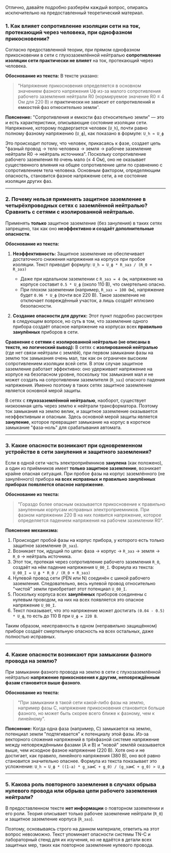 Отлично, давайте подробно разберём каждый вопрос, опираясь исключительно на предоставленный теоретический материал.

### 1. Как влияет сопротивление изоляции сети на ток, протекающий через человека, при однофазном прикосновении?

Согласно предоставленной теории, при прямом однофазном прикосновении в сети с глухозаземлённой нейтралью **сопротивление изоляции сети практически не влияет** на ток, протекающий через человека.

**Обоснование из текста:**
В тексте указано:
> "Напряжение прикосновения определяется в основном значением фазного напряжения Uф из-за малого сопротивления рабочего заземления нейтрали R0 (нормируемое значение R0 ≤ 4 Ом для 220 В) и **практически не зависит от сопротивлений и емкостей фаз относительно земли**".

**Пояснение:**
"Сопротивления и емкости фаз относительно земли" — это и есть характеристики, описывающие состояние изоляции сети. Напряжение, которому подвергается человек (`U_h`), почти равно полному фазному напряжению (`U_ф`), как показано в формуле:
`U_h ≈ U_ф`

Это происходит потому, что человек, прикасаясь к фазе, создает цепь "фазный провод -> тело человека -> земля -> рабочее заземление нейтрали R0 -> нейтраль источника". Поскольку сопротивление рабочего заземления `R0` очень мало (≤ 4 Ом), оно не оказывает существенного влияния на общее сопротивление цепи по сравнению с сопротивлением тела человека. Основным фактором, определяющим опасность, становится фазное напряжение сети, а не состояние изоляции других фаз.

---

### 2. Почему нельзя применять защитное заземление в четырёхпроводных сетях с заземлённой нейтралью? Сравнить с сетями с изолированной нейтралью.

Применять **только** защитное заземление (без зануления) в таких сетях запрещено, так как оно **неэффективно и создаёт дополнительные опасности**.

**Обоснование из текста:**
1.  **Неэффективность:** Защитное заземление не обеспечивает достаточного снижения напряжения на корпусе при пробое изоляции. Текст приводит формулу:
    `U_h = U_ф * R_заз / (R_0 + R_заз)`
    *   Даже при идеальном заземлении с `R_заз = 4 Ом`, напряжение на корпусе составит `0.5 * U_ф` (около 110 В), что смертельно опасно.
    *   При плохом заземлении (например, `R_заз = 100 Ом`), напряжение будет `0.96 * U_ф` (почти все 220 В).
    Такое заземление не отключает повреждённый участок, а лишь создаёт иллюзию безопасности.

2.  **Создание опасности для других:** Этот пункт подробно рассмотрен в следующем вопросе, но суть в том, что заземление одного прибора создаёт опасное напряжение на корпусах всех **правильно занулённых** приборов в сети.

**Сравнение с сетями с изолированной нейтралью (не описаны в тексте, но логический вывод):**
В сетях с **изолированной нейтралью** (где нет связи нейтрали с землёй), при первом замыкании фазы на землю ток замыкания очень мал, так как он ограничен высоким сопротивлением изоляции всей сети. В этом случае защитное заземление работает эффективно: оно удерживает напряжение на корпусе на безопасном уровне, поскольку ток замыкания мал и не может создать на сопротивлении заземлителя (`R_заз`) опасного падения напряжения. Именно поэтому в таких сетях защитное заземление является основной мерой защиты.

В сетях с **глухозаземлённой нейтралью**, наоборот, существует низкоомная цепь через землю к нейтрали трансформатора. Поэтому ток замыкания на землю велик, и защитное заземление оказывается неэффективным и опасным. Здесь основной мерой защиты является **зануление**, которое превращает замыкание на корпус в короткое замыкание "фаза-ноль" для срабатывания автомата.

---

### 3. Какие опасности возникают при одновременном устройстве в сети зануления и защитного заземления?

Если в одной сети часть электроприёмников **занулена** (как положено), а один из приёмников имеет **только защитное заземление**, возникает крайне опасная ситуация. При пробое фазы на корпус заземлённого (не занулённого) прибора **на всех исправных и правильно занулённых приборах появляется опасное напряжение**.

**Обоснование из текста:**
> "Гораздо более опасным оказывается прикосновение к правильно зануленным корпусам исправных электроприемников. При фазном напряжении 220 В на них появится напряжение, которое определяется падением напряжения на рабочем заземлении R0".

**Пояснение механизма:**
1.  Происходит пробой фазы на корпус прибора, у которого есть только защитное заземление (`R_заз`).
2.  Возникает ток, идущий по цепи: фаза -> корпус -> `R_заз` -> земля -> `R_0` -> нейтраль источника.
3.  Этот ток, протекая через сопротивление рабочего заземления `R_0`, создаёт на нём падение напряжения `U_00_I`. Формула из текста:
    `U_00_I = U_ф * R_0 / (R_0 + R_заз)`
4.  Нулевой провод сети (PEN или N) соединён с шиной рабочего заземления. Следовательно, весь нулевой провод относительно "чистой" земли приобретает этот потенциал `U_00_I`.
5.  Поскольку корпуса всех **занулённых** приборов соединены с нулевым проводом, на них на всех появляется это опасное напряжение `U_00_I`.
6.  Текст показывает, что это напряжение может достигать `(0.04 - 0.5) * U_ф`, то есть до 110 В при `U_ф = 220 В`.

Таким образом, неисправность в одном (неправильно защищённом) приборе создаёт смертельную опасность на всех остальных, даже полностью исправных.

---

### 4. Какие опасности возникают при замыкании фазного провода на землю?

При замыкании фазного провода на землю в сети с глухозаземлённой нейтралью **напряжение прикосновения к другим, неповреждённым фазам становится выше фазного**.

**Обоснование из текста:**
> "При замыкании в такой сети какой-либо фазы на землю, например фазы С, напряжение прикосновения становится больше фазного, но может быть скорее всего ближе к фазному, чем к линейному".

**Пояснение:**
Когда одна фаза (например, С) замыкается на землю, потенциал земли "подтягивается" к потенциалу этой фазы. Из-за векторного сложения напряжений в трёхфазной системе напряжение между неповреждёнными фазами (A и B) и "новой" землёй оказывается выше, чем исходное фазное напряжение (220 В). Хотя оно и не достигает, как правило, линейного напряжения (380 В), оно всё равно становится значительно опаснее. Формула из текста показывает это усложнение:
`U_h ≈ U_ф * ((1-a) * g_замС + g_0) / (g_замС + g_0) > U_ф`

---

### 5. Какова роль повторного заземления в случаях обрыва нулевого провода или обрыва цепи рабочего заземления нейтрали?

В предоставленном тексте **нет информации** о повторном заземлении и его роли. Теория описывает только рабочее заземление нейтрали (`R_0`) и защитное заземление корпуса (`R_заз`).

Поэтому, основываясь строго на данном материале, ответить на этот вопрос невозможно. Текст упоминает опасности системы TN-C и лабораторный стенд для их изучения, но не вдаётся в детали всех защитных мер, таких как повторное заземление нулевого провода.

